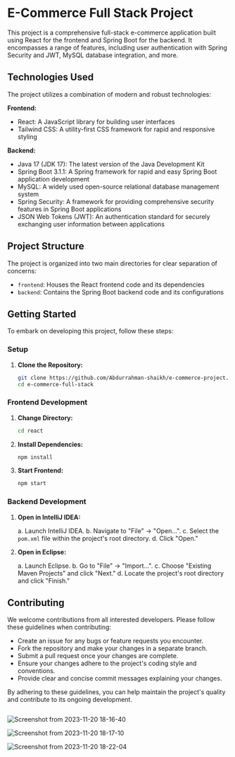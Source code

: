 # E-Commerce Full Stack Project

This project is a comprehensive full-stack e-commerce application built using React for the frontend and Spring Boot for the backend. It encompasses a range of features, including user authentication with Spring Security and JWT, MySQL database integration, and more.

## Technologies Used

The project utilizes a combination of modern and robust technologies:

**Frontend:**

- React: A JavaScript library for building user interfaces
- Tailwind CSS: A utility-first CSS framework for rapid and responsive styling

**Backend:**

- Java 17 (JDK 17): The latest version of the Java Development Kit
- Spring Boot 3.1.1: A Spring framework for rapid and easy Spring Boot application development
- MySQL: A widely used open-source relational database management system
- Spring Security: A framework for providing comprehensive security features in Spring Boot applications
- JSON Web Tokens (JWT): An authentication standard for securely exchanging user information between applications

## Project Structure

The project is organized into two main directories for clear separation of concerns:

- `frontend`: Houses the React frontend code and its dependencies
- `backend`: Contains the Spring Boot backend code and its configurations

## Getting Started

To embark on developing this project, follow these steps:

### Setup

1. **Clone the Repository:**

    ```bash
    git clone https://github.com/Abdurrahman-shaikh/e-commerce-project.git
    cd e-commerce-full-stack
    ```

### Frontend Development

1. **Change Directory:**

    ```bash
    cd react
    ```

2. **Install Dependencies:**

    ```bash
    npm install
    ```

3. **Start Frontend:**

    ```bash
    npm start
    

### Backend Development

1. **Open in IntelliJ IDEA:**

    a. Launch IntelliJ IDEA.
    b. Navigate to "File" -> "Open...".
    c. Select the `pom.xml` file within the project's root directory.
    d. Click "Open."

2. **Open in Eclipse:**

    a. Launch Eclipse.
    b. Go to "File" -> "Import...".
    c. Choose "Existing Maven Projects" and click "Next."
    d. Locate the project's root directory and click "Finish."

## Contributing

We welcome contributions from all interested developers. Please follow these guidelines when contributing:

- Create an issue for any bugs or feature requests you encounter.
- Fork the repository and make your changes in a separate branch.
- Submit a pull request once your changes are complete.
- Ensure your changes adhere to the project's coding style and conventions.
- Provide clear and concise commit messages explaining your changes.

By adhering to these guidelines, you can help maintain the project's quality and contribute to its ongoing development.

```Screenshot
```

![Screenshot from 2023-11-20 18-16-40](https://github.com/Abdurrahman-shaikh/e-commerce-project/assets/90972063/7a42b49b-13ef-4303-98db-cf17ac378d26)

![Screenshot from 2023-11-20 18-17-10](https://github.com/Abdurrahman-shaikh/e-commerce-project/assets/90972063/35a9c02a-eab5-4d48-a23e-bed53900d3fa)

![Screenshot from 2023-11-20 18-22-04](https://github.com/Abdurrahman-shaikh/e-commerce-project/assets/90972063/cad066b8-33ec-4d26-97d4-b01608029a83)
